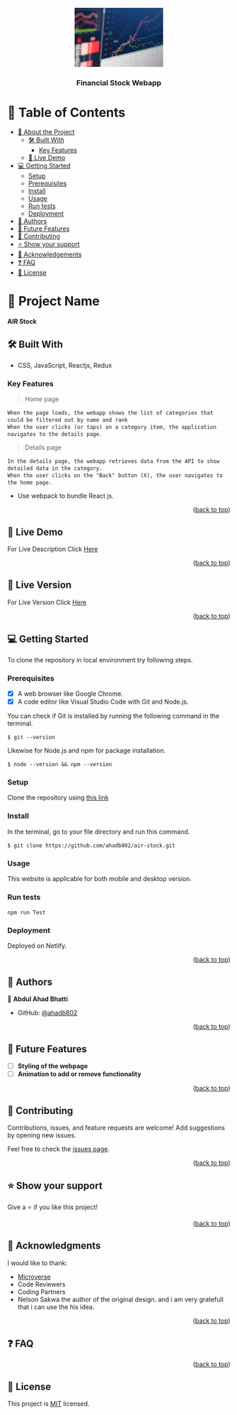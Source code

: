 <a name="readme-top"></a>

<!--
HOW TO USE:
This is an example of how you may give instructions on setting up your project locally.

Modify this file to match your project and remove sections that don't apply.

REQUIRED SECTIONS:
- Table of Contents
- About the Project
  - Built With
  - Live Demo
- Getting Started
- Authors
- Future Features
- Contributing
- Show your support
- Acknowledgements
- License

After you're finished please remove all the comments and instructions!
-->

<div align="center">

  <img src="logo.jpg" alt="logo" width="200"  height="auto" />
  <br/>

  <h3><b>Financial Stock Webapp</b></h3>

</div>

<!-- TABLE OF CONTENTS -->

# 📗 Table of Contents

- [📖 About the Project](#about-project)
  - [🛠 Built With](#built-with)
    - [Key Features](#key-features)
  - [🚀 Live Demo](#live-demo)
- [💻 Getting Started](#getting-started)
  - [Setup](#setup)
  - [Prerequisites](#prerequisites)
  - [Install](#install)
  - [Usage](#usage)
  - [Run tests](#run-tests)
  - [Deployment](#triangular_flag_on_post-deployment)
- [👥 Authors](#authors)
- [🔭 Future Features](#future-features)
- [🤝 Contributing](#contributing)
- [⭐️ Show your support](#support)
- [🙏 Acknowledgements](#acknowledgements)
- [❓ FAQ](#faq)
- [📝 License](#license)

<!-- PROJECT DESCRIPTION -->

# 📖 Project Name

#### AIR Stock

## 🛠 Built With <a name="built-with"></a>

- CSS, JavaScript, Reactjs, Redux 

<!-- Features -->

### Key Features <a name="key-features"></a>

> Home page

    When the page loads, the webapp shows the list of categories that could be filtered out by name and rank
    When the user clicks (or taps) on a category item, the application navigates to the details page.

> Details page

    In the details page, the webapp retrieves data from the API to show detailed data in the category.
    When the user clicks on the "Back" button (X), the user navigates to the home page.

- Use webpack to bundle React js.

<p align="right">(<a href="#readme-top">back to top</a>)</p>

<!-- LIVE DEMO -->

## 🚀 Live Demo <a name="live-demo"></a>

For Live Description Click <a href="https://www.loom.com/share/bb4e92f5ece64a7db30c2d2df187fc1d">Here</a>

<p align="right">(<a href="#readme-top">back to top</a>)</p>

## 🚀 Live Version <a name="live-demo"></a>

For Live Version Click <a href="https://bucolic-meringue-c6793e.netlify.app/">Here</a>

<p align="right">(<a href="#readme-top">back to top</a>)</p>
<!-- GETTING STARTED -->

## 💻 Getting Started
To clone the repository in local environment try following steps.

### Prerequisites

- [x] A web browser like Google Chrome.
- [x] A code editor like Visual Studio Code with Git and Node.js.

You can check if Git is installed by running the following command in the terminal.
```
$ git --version
```

Likewise for Node.js and npm for package installation.
```
$ node --version && npm --version
```
### Setup

Clone the repository using [this link](https://github.com/ahadb802/air-stock.git)

### Install

In the terminal, go to your file directory and run this command.

```
$ git clone https://github.com/ahadb802/air-stock.git
```

### Usage

This website is applicable for both mobile and desktop version.

### Run tests
```
npm run Test
```
### Deployment

Deployed on Netlify.

<p align="right">(<a href="#readme-top">back to top</a>)</p>

<!-- AUTHORS -->

## 👥 Authors <a name="authors"></a>

👤 **Abdul Ahad Bhatti**

- GitHub: [@ahadb802](https://github.com/ahadb802)

<p align="right">(<a href="#readme-top">back to top</a>)</p>

<!-- FUTURE FEATURES -->

## 🔭 Future Features <a name="future-features"></a>

- [ ] **Styling of the webpage**
- [ ] **Animation to add or remove functionality**

<p align="right">(<a href="#readme-top">back to top</a>)</p>

<!-- CONTRIBUTING -->

## 🤝 Contributing <a name="contributing"></a>

Contributions, issues, and feature requests are welcome! Add suggestions by opening new issues.

Feel free to check the [issues page](../../issues/).

<p align="right">(<a href="#readme-top">back to top</a>)</p>

<!-- SUPPORT -->

## ⭐️ Show your support <a name="support"></a>

Give a ⭐️ if you like this project!

<p align="right">(<a href="#readme-top">back to top</a>)</p>

<!-- ACKNOWLEDGEMENTS -->

## 🙏 Acknowledgments <a name="acknowledgements"></a>

I would like to thank:
- [Microverse](https://www.microverse.org/)
- Code Reviewers
- Coding Partners
- Nelson Sakwa the author of the original design. and i am very gratefull that i can use the his idea.

<p align="right">(<a href="#readme-top">back to top</a>)</p>

<!-- FAQ (optional) -->

## ❓ FAQ <a name="faq"></a>

<p align="right">(<a href="#readme-top">back to top</a>)</p>

<!-- LICENSE -->

## 📝 License <a name="license"></a>

This project is [MIT](./LICENSE) licensed.  
